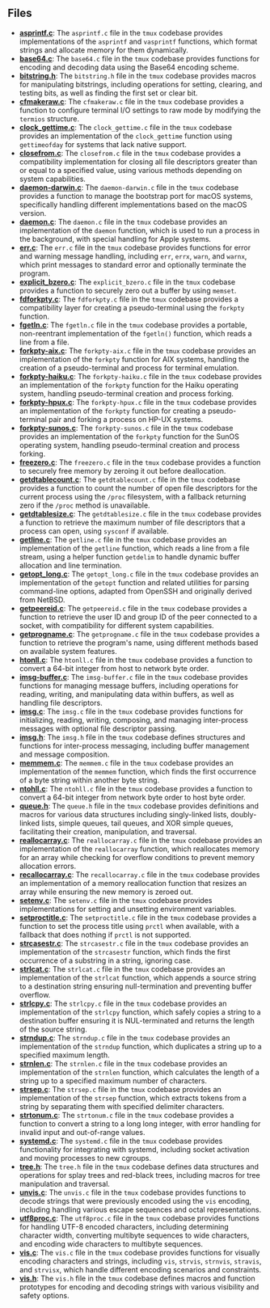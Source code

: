 
## Files
- **[asprintf.c](compat/asprintf.c.driver.md)**: The `asprintf.c` file in the `tmux` codebase provides implementations of the `asprintf` and `vasprintf` functions, which format strings and allocate memory for them dynamically.
- **[base64.c](compat/base64.c.driver.md)**: The `base64.c` file in the `tmux` codebase provides functions for encoding and decoding data using the Base64 encoding scheme.
- **[bitstring.h](compat/bitstring.h.driver.md)**: The `bitstring.h` file in the `tmux` codebase provides macros for manipulating bitstrings, including operations for setting, clearing, and testing bits, as well as finding the first set or clear bit.
- **[cfmakeraw.c](compat/cfmakeraw.c.driver.md)**: The `cfmakeraw.c` file in the `tmux` codebase provides a function to configure terminal I/O settings to raw mode by modifying the `termios` structure.
- **[clock_gettime.c](compat/clock_gettime.c.driver.md)**: The `clock_gettime.c` file in the `tmux` codebase provides an implementation of the `clock_gettime` function using `gettimeofday` for systems that lack native support.
- **[closefrom.c](compat/closefrom.c.driver.md)**: The `closefrom.c` file in the `tmux` codebase provides a compatibility implementation for closing all file descriptors greater than or equal to a specified value, using various methods depending on system capabilities.
- **[daemon-darwin.c](compat/daemon-darwin.c.driver.md)**: The `daemon-darwin.c` file in the `tmux` codebase provides a function to manage the bootstrap port for macOS systems, specifically handling different implementations based on the macOS version.
- **[daemon.c](compat/daemon.c.driver.md)**: The `daemon.c` file in the `tmux` codebase provides an implementation of the `daemon` function, which is used to run a process in the background, with special handling for Apple systems.
- **[err.c](compat/err.c.driver.md)**: The `err.c` file in the `tmux` codebase provides functions for error and warning message handling, including `err`, `errx`, `warn`, and `warnx`, which print messages to standard error and optionally terminate the program.
- **[explicit_bzero.c](compat/explicit_bzero.c.driver.md)**: The `explicit_bzero.c` file in the `tmux` codebase provides a function to securely zero out a buffer by using `memset`.
- **[fdforkpty.c](compat/fdforkpty.c.driver.md)**: The `fdforkpty.c` file in the `tmux` codebase provides a compatibility layer for creating a pseudo-terminal using the `forkpty` function.
- **[fgetln.c](compat/fgetln.c.driver.md)**: The `fgetln.c` file in the `tmux` codebase provides a portable, non-reentrant implementation of the `fgetln()` function, which reads a line from a file.
- **[forkpty-aix.c](compat/forkpty-aix.c.driver.md)**: The `forkpty-aix.c` file in the `tmux` codebase provides an implementation of the `forkpty` function for AIX systems, handling the creation of a pseudo-terminal and process for terminal emulation.
- **[forkpty-haiku.c](compat/forkpty-haiku.c.driver.md)**: The `forkpty-haiku.c` file in the `tmux` codebase provides an implementation of the `forkpty` function for the Haiku operating system, handling pseudo-terminal creation and process forking.
- **[forkpty-hpux.c](compat/forkpty-hpux.c.driver.md)**: The `forkpty-hpux.c` file in the `tmux` codebase provides an implementation of the `forkpty` function for creating a pseudo-terminal pair and forking a process on HP-UX systems.
- **[forkpty-sunos.c](compat/forkpty-sunos.c.driver.md)**: The `forkpty-sunos.c` file in the `tmux` codebase provides an implementation of the `forkpty` function for the SunOS operating system, handling pseudo-terminal creation and process forking.
- **[freezero.c](compat/freezero.c.driver.md)**: The `freezero.c` file in the `tmux` codebase provides a function to securely free memory by zeroing it out before deallocation.
- **[getdtablecount.c](compat/getdtablecount.c.driver.md)**: The `getdtablecount.c` file in the `tmux` codebase provides a function to count the number of open file descriptors for the current process using the `/proc` filesystem, with a fallback returning zero if the `/proc` method is unavailable.
- **[getdtablesize.c](compat/getdtablesize.c.driver.md)**: The `getdtablesize.c` file in the `tmux` codebase provides a function to retrieve the maximum number of file descriptors that a process can open, using `sysconf` if available.
- **[getline.c](compat/getline.c.driver.md)**: The `getline.c` file in the `tmux` codebase provides an implementation of the `getline` function, which reads a line from a file stream, using a helper function `getdelim` to handle dynamic buffer allocation and line termination.
- **[getopt_long.c](compat/getopt_long.c.driver.md)**: The `getopt_long.c` file in the `tmux` codebase provides an implementation of the `getopt` function and related utilities for parsing command-line options, adapted from OpenSSH and originally derived from NetBSD.
- **[getpeereid.c](compat/getpeereid.c.driver.md)**: The `getpeereid.c` file in the `tmux` codebase provides a function to retrieve the user ID and group ID of the peer connected to a socket, with compatibility for different system capabilities.
- **[getprogname.c](compat/getprogname.c.driver.md)**: The `getprogname.c` file in the `tmux` codebase provides a function to retrieve the program's name, using different methods based on available system features.
- **[htonll.c](compat/htonll.c.driver.md)**: The `htonll.c` file in the `tmux` codebase provides a function to convert a 64-bit integer from host to network byte order.
- **[imsg-buffer.c](compat/imsg-buffer.c.driver.md)**: The `imsg-buffer.c` file in the `tmux` codebase provides functions for managing message buffers, including operations for reading, writing, and manipulating data within buffers, as well as handling file descriptors.
- **[imsg.c](compat/imsg.c.driver.md)**: The `imsg.c` file in the `tmux` codebase provides functions for initializing, reading, writing, composing, and managing inter-process messages with optional file descriptor passing.
- **[imsg.h](compat/imsg.h.driver.md)**: The `imsg.h` file in the `tmux` codebase defines structures and functions for inter-process messaging, including buffer management and message composition.
- **[memmem.c](compat/memmem.c.driver.md)**: The `memmem.c` file in the `tmux` codebase provides an implementation of the `memmem` function, which finds the first occurrence of a byte string within another byte string.
- **[ntohll.c](compat/ntohll.c.driver.md)**: The `ntohll.c` file in the `tmux` codebase provides a function to convert a 64-bit integer from network byte order to host byte order.
- **[queue.h](compat/queue.h.driver.md)**: The `queue.h` file in the `tmux` codebase provides definitions and macros for various data structures including singly-linked lists, doubly-linked lists, simple queues, tail queues, and XOR simple queues, facilitating their creation, manipulation, and traversal.
- **[reallocarray.c](compat/reallocarray.c.driver.md)**: The `reallocarray.c` file in the `tmux` codebase provides an implementation of the `reallocarray` function, which reallocates memory for an array while checking for overflow conditions to prevent memory allocation errors.
- **[recallocarray.c](compat/recallocarray.c.driver.md)**: The `recallocarray.c` file in the `tmux` codebase provides an implementation of a memory reallocation function that resizes an array while ensuring the new memory is zeroed out.
- **[setenv.c](compat/setenv.c.driver.md)**: The `setenv.c` file in the `tmux` codebase provides implementations for setting and unsetting environment variables.
- **[setproctitle.c](compat/setproctitle.c.driver.md)**: The `setproctitle.c` file in the `tmux` codebase provides a function to set the process title using `prctl` when available, with a fallback that does nothing if `prctl` is not supported.
- **[strcasestr.c](compat/strcasestr.c.driver.md)**: The `strcasestr.c` file in the `tmux` codebase provides an implementation of the `strcasestr` function, which finds the first occurrence of a substring in a string, ignoring case.
- **[strlcat.c](compat/strlcat.c.driver.md)**: The `strlcat.c` file in the `tmux` codebase provides an implementation of the `strlcat` function, which appends a source string to a destination string ensuring null-termination and preventing buffer overflow.
- **[strlcpy.c](compat/strlcpy.c.driver.md)**: The `strlcpy.c` file in the `tmux` codebase provides an implementation of the `strlcpy` function, which safely copies a string to a destination buffer ensuring it is NUL-terminated and returns the length of the source string.
- **[strndup.c](compat/strndup.c.driver.md)**: The `strndup.c` file in the `tmux` codebase provides an implementation of the `strndup` function, which duplicates a string up to a specified maximum length.
- **[strnlen.c](compat/strnlen.c.driver.md)**: The `strnlen.c` file in the `tmux` codebase provides an implementation of the `strnlen` function, which calculates the length of a string up to a specified maximum number of characters.
- **[strsep.c](compat/strsep.c.driver.md)**: The `strsep.c` file in the `tmux` codebase provides an implementation of the `strsep` function, which extracts tokens from a string by separating them with specified delimiter characters.
- **[strtonum.c](compat/strtonum.c.driver.md)**: The `strtonum.c` file in the `tmux` codebase provides a function to convert a string to a long long integer, with error handling for invalid input and out-of-range values.
- **[systemd.c](compat/systemd.c.driver.md)**: The `systemd.c` file in the `tmux` codebase provides functionality for integrating with systemd, including socket activation and moving processes to new cgroups.
- **[tree.h](compat/tree.h.driver.md)**: The `tree.h` file in the `tmux` codebase defines data structures and operations for splay trees and red-black trees, including macros for tree manipulation and traversal.
- **[unvis.c](compat/unvis.c.driver.md)**: The `unvis.c` file in the `tmux` codebase provides functions to decode strings that were previously encoded using the `vis` encoding, including handling various escape sequences and octal representations.
- **[utf8proc.c](compat/utf8proc.c.driver.md)**: The `utf8proc.c` file in the `tmux` codebase provides functions for handling UTF-8 encoded characters, including determining character width, converting multibyte sequences to wide characters, and encoding wide characters to multibyte sequences.
- **[vis.c](compat/vis.c.driver.md)**: The `vis.c` file in the `tmux` codebase provides functions for visually encoding characters and strings, including `vis`, `strvis`, `strnvis`, `stravis`, and `strvisx`, which handle different encoding scenarios and constraints.
- **[vis.h](compat/vis.h.driver.md)**: The `vis.h` file in the `tmux` codebase defines macros and function prototypes for encoding and decoding strings with various visibility and safety options.
